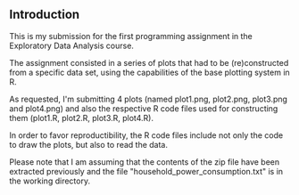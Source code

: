 ## Introduction
<p>This is my submission for the first programming assignment in the
Exploratory Data Analysis course.</p>
<p>The assignment consisted in a series of plots that had to 
be (re)constructed from a specific data set,
using the capabilities of the base plotting system in R.</p>
<p>As requested, I'm submitting 4 plots (named plot1.png, plot2.png, 
plot3.png and plot4.png) and also the respective R code files
used for constructing them (plot1.R, plot2.R, plot3.R, plot4.R).</p>
<p>In order to favor reproductibility, the R code files include not only
the code to draw the plots, but also to read the data.</p>
<p>Please note that I am assuming that the contents of the zip file 
have been extracted previously and the file "household_power_consumption.txt"
is in the working directory.</p>


